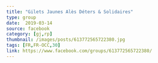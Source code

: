 ```yaml
---
title: "Gilets Jaunes Alès Déters & Solidaires"
type: group
date:  2019-03-14
source: facebook
category: [gj,rp]
thumbnail: /images/posts/613772565722380.jpg
tags: [FR,FR-OCC,30]
link: https://www.facebook.com/groups/613772565722380/
---
```

